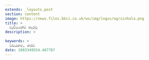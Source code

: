 ```yaml
--- 
extends: _layouts.post 
section: content 
image: https://news.files.bbci.co.uk/ws/img/logos/og/sinhala.png 
title: > 
  වැඩියෙන්ම නැරඹූ 
description: > 
   
keywords: > 
  වඩයනම, නරඹ 
date: 1603349554.487787 
--- 
```

